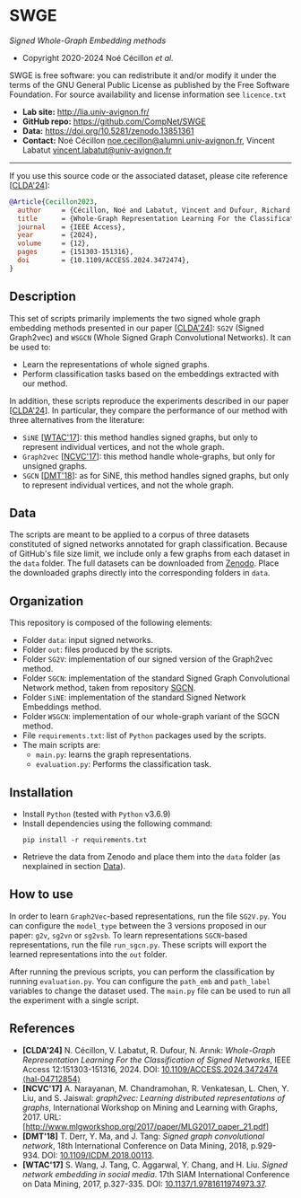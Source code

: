 SWGE
=======
*Signed Whole-Graph Embedding methods*

* Copyright 2020-2024 Noé Cécillon *et al.*

SWGE is free software: you can redistribute it and/or modify it under the terms of the GNU General Public License as published by the Free Software Foundation. For source availability and license information see `licence.txt`

* **Lab site:** http://lia.univ-avignon.fr/
* **GitHub repo:** https://github.com/CompNet/SWGE
* **Data:** https://doi.org/10.5281/zenodo.13851361
* **Contact:** Noé Cécillon <noe.cecillon@alumni.univ-avignon.fr>, Vincent Labatut <vincent.labatut@univ-avignon.fr>

-----------------------------------------------------------------------

If you use this source code or the associated dataset, please cite reference [[CLDA'24](#references)]:
```bibtex
@Article{Cecillon2023,
  author     = {Cécillon, Noé and Labatut, Vincent and Dufour, Richard and Arınık, Nejat},
  title      = {Whole-Graph Representation Learning For the Classification of Signed Networks},
  journal    = {IEEE Access},
  year       = {2024},
  volume     = {12},
  pages      = {151303-151316},
  doi        = {10.1109/ACCESS.2024.3472474},
}
```

## Description
This set of scripts primarily implements the two signed whole graph embedding methods presented in our paper [[CLDA'24](#references)]: `SG2V` (Signed Graph2vec) and `WSGCN` (Whole Signed Graph Convolutional Networks). It can be used to:
* Learn the representations of whole signed graphs.
* Perform classification tasks based on the embeddings extracted with our method.

In addition, these scripts reproduce the experiments described in our paper [[CLDA'24](#references)]. In particular, they compare the performance of our method with three alternatives from the literature:
* `SiNE` [[WTAC'17](#references)]: this method handles signed graphs, but only to represent individual vertices, and not the whole graph.
* `Graph2vec` [[NCVC'17](#references)]: this method handle whole-graphs, but only for unsigned graphs.
* `SGCN` [[DMT'18](#references)]: as for SiNE, this method handles signed graphs, but only to represent individual vertices, and not the whole graph.


## Data
The scripts are meant to be applied to a corpus of three datasets constituted of signed networks annotated for graph classification. Because of GitHub's file size limit, we include only a few graphs from each dataset in the `data` folder. The full datasets can be downloaded from [Zenodo](https://doi.org/10.5281/zenodo.13851361). Place the downloaded graphs directly into the corresponding folders in `data`. 


## Organization
This repository is composed of the following elements:
* Folder `data`: input signed networks.
* Folder `out`: files produced by the scripts.
* Folder `SG2V`: implementation of our signed version of the Graph2vec method.
* Folder `SGCN`: implementation of the standard Signed Graph Convolutional Network method, taken from repository [SGCN](https://github.com/benedekrozemberczki/SGCN).
* Folder `SiNE`: implementation of the standard Signed Network Embeddings method.
* Folder `WSGCN`: implementation of our whole-graph variant of the SGCN method.
* File `requirements.txt`: list of `Python` packages used by the scripts.
* The main scripts are:
  * `main.py`: learns the graph representations.
  * `evaluation.py`: Performs the classification task.


## Installation
* Install `Python` (tested with `Python` v3.6.9)
* Install dependencies using the following command:
  ```
  pip install -r requirements.txt
  ```
* Retrieve the data from Zenodo and place them into the `data` folder (as nexplained in section [Data](#data)).


## How to use
In order to learn `Graph2Vec`-based representations, run the file `SG2V.py`. You can configure the `model_type` between the 3 versions proposed in our paper: `g2v`, `sg2vn` or `sg2vsb`. To learn representations `SGCN`-based representations, run the file `run_sgcn.py`. These scripts will export the learned representations into the `out` folder.

After running the previous scripts, you can perform the classification by running `evaluation.py`. You can configure the `path_emb` and `path_label` variables to change the dataset used. The `main.py` file can be used to run all the experiment with a single script.


## References
* **[CLDA'24]** N. Cécillon, V. Labatut, R. Dufour, N. Arınık: *Whole-Graph Representation Learning For the Classification of Signed Networks*, IEEE Access 12:151303-151316, 2024. DOI: [10.1109/ACCESS.2024.3472474](https://dx.doi.org/10.1109/ACCESS.2024.3472474) [⟨hal-04712854⟩](https://hal.archives-ouvertes.fr/hal-04712854)
* **[NCVC'17]** A. Narayanan, M. Chandramohan, R. Venkatesan, L. Chen, Y. Liu, and S. Jaiswal: *graph2vec: Learning distributed representations of graphs*, International Workshop on Mining and Learning with Graphs, 2017. URL: [http://www.mlgworkshop.org/2017/paper/MLG2017_paper_21.pdf]
* **[DMT'18]** T. Derr, Y. Ma, and J. Tang: *Signed graph convolutional network*, 18th International Conference on Data Mining, 2018, p.929-934. DOI: [10.1109/ICDM.2018.00113](https://doi.org/10.1109/ICDM.2018.00113).
* **[WTAC'17]** S. Wang, J. Tang, C. Aggarwal, Y. Chang, and H. Liu. *Signed network embedding in social media*. 17th SIAM International Conference on Data Mining, 2017, p.327-335. DOI: [10.1137/1.9781611974973.37](https://doi.org/10.1137/1.9781611974973.37).
